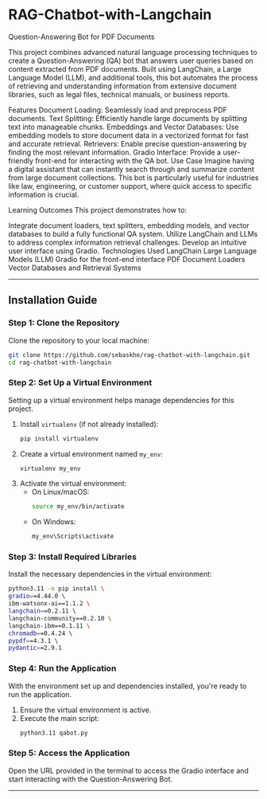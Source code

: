 # RAG-Chatbot-with-Langchain
Question-Answering Bot for PDF Documents

This project combines advanced natural language processing techniques to create a Question-Answering (QA) bot that answers user queries based on content extracted from PDF documents. Built using LangChain, a Large Language Model (LLM), and additional tools, this bot automates the process of retrieving and understanding information from extensive document libraries, such as legal files, technical manuals, or business reports.

Features
Document Loading: Seamlessly load and preprocess PDF documents.
Text Splitting: Efficiently handle large documents by splitting text into manageable chunks.
Embeddings and Vector Databases: Use embedding models to store document data in a vectorized format for fast and accurate retrieval.
Retrievers: Enable precise question-answering by finding the most relevant information.
Gradio Interface: Provide a user-friendly front-end for interacting with the QA bot.
Use Case
Imagine having a digital assistant that can instantly search through and summarize content from large document collections. This bot is particularly useful for industries like law, engineering, or customer support, where quick access to specific information is crucial.

Learning Outcomes
This project demonstrates how to:

Integrate document loaders, text splitters, embedding models, and vector databases to build a fully functional QA system.
Utilize LangChain and LLMs to address complex information retrieval challenges.
Develop an intuitive user interface using Gradio.
Technologies Used
LangChain
Large Language Models (LLM)
Gradio for the front-end interface
PDF Document Loaders
Vector Databases and Retrieval Systems

---

## Installation Guide  

### Step 1: Clone the Repository  
Clone the repository to your local machine:  
```bash  
git clone https://github.com/sebaskhe/rag-chatbot-with-langchain.git  
cd rag-chatbot-with-langchain  
```  

### Step 2: Set Up a Virtual Environment  
Setting up a virtual environment helps manage dependencies for this project.  
1. Install `virtualenv` (if not already installed):  
   ```bash  
   pip install virtualenv  
   ```  
2. Create a virtual environment named `my_env`:  
   ```bash  
   virtualenv my_env  
   ```  
3. Activate the virtual environment:  
   - On Linux/macOS:  
     ```bash  
     source my_env/bin/activate  
     ```  
   - On Windows:  
     ```bash  
     my_env\Scripts\activate  
     ```  

### Step 3: Install Required Libraries  
Install the necessary dependencies in the virtual environment:  
```bash  
python3.11 -m pip install \  
gradio==4.44.0 \  
ibm-watsonx-ai==1.1.2 \  
langchain==0.2.11 \  
langchain-community==0.2.10 \  
langchain-ibm==0.1.11 \  
chromadb==0.4.24 \  
pypdf==4.3.1 \  
pydantic==2.9.1  
```  

### Step 4: Run the Application  
With the environment set up and dependencies installed, you're ready to run the application.  
1. Ensure the virtual environment is active.  
2. Execute the main script:  
   ```bash  
   python3.11 qabot.py  
   ```  

### Step 5: Access the Application  
Open the URL provided in the terminal to access the Gradio interface and start interacting with the Question-Answering Bot.  

---
